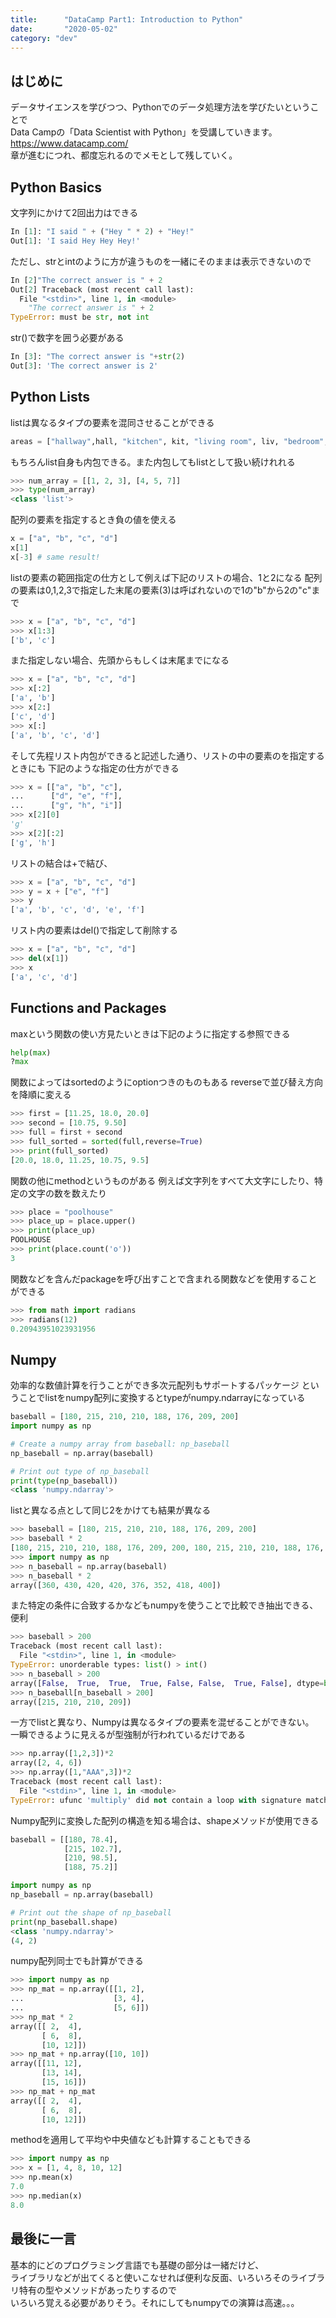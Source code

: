 ```yaml
---
title:      "DataCamp Part1: Introduction to Python"
date:       "2020-05-02"
category: "dev"
---
```


## はじめに
データサイエンスを学びつつ、Pythonでのデータ処理方法を学びたいということで  
Data Campの「Data Scientist with Python」を受講していきます。  
https://www.datacamp.com/  
章が進むにつれ、都度忘れるのでメモとして残していく。

## Python Basics
文字列にかけて2回出力はできる
```python
In [1]: "I said " + ("Hey " * 2) + "Hey!"
Out[1]: 'I said Hey Hey Hey!'
```

ただし、strとintのように方が違うものを一緒にそのままは表示できないので
```python
In [2]"The correct answer is " + 2
Out[2] Traceback (most recent call last):
  File "<stdin>", line 1, in <module>
    "The correct answer is " + 2
TypeError: must be str, not int
```

str()で数字を囲う必要がある
```python
In [3]: "The correct answer is "+str(2)
Out[3]: 'The correct answer is 2'
```

## Python Lists
listは異なるタイプの要素を混同させることができる
```python
areas = ["hallway",hall, "kitchen", kit, "living room", liv, "bedroom", bed, "bathroom", bath]
```

もちろんlist自身も内包できる。また内包してもlistとして扱い続けれれる
```python
>>> num_array = [[1, 2, 3], [4, 5, 7]]
>>> type(num_array)
<class 'list'>
```

配列の要素を指定するとき負の値を使える
```python
x = ["a", "b", "c", "d"]
x[1]
x[-3] # same result!
```

listの要素の範囲指定の仕方として例えば下記のリストの場合、1と2になる
配列の要素は0,1,2,3で指定した末尾の要素(3)は呼ばれないので1の"b"から2の"c"まで
```python
>>> x = ["a", "b", "c", "d"]
>>> x[1:3]
['b', 'c']
```

また指定しない場合、先頭からもしくは末尾までになる
```python
>>> x = ["a", "b", "c", "d"]
>>> x[:2]
['a', 'b']
>>> x[2:]
['c', 'd']
>>> x[:]
['a', 'b', 'c', 'd']
```

そして先程リスト内包ができると記述した通り、リストの中の要素のを指定するときにも
下記のような指定の仕方ができる
```python
>>> x = [["a", "b", "c"],
...      ["d", "e", "f"],
...      ["g", "h", "i"]]
>>> x[2][0]
'g'
>>> x[2][:2]
['g', 'h']
```

リストの結合は+で結び、
```python
>>> x = ["a", "b", "c", "d"]
>>> y = x + ["e", "f"]
>>> y
['a', 'b', 'c', 'd', 'e', 'f']
```

リスト内の要素はdel()で指定して削除する
```python
>>> x = ["a", "b", "c", "d"]
>>> del(x[1])
>>> x
['a', 'c', 'd']
```

## Functions and Packages
maxという関数の使い方見たいときは下記のように指定する参照できる
```python
help(max)
?max
```

関数によってはsortedのようにoptionつきのものもある
reverseで並び替え方向を降順に変える
```python
>>> first = [11.25, 18.0, 20.0]
>>> second = [10.75, 9.50]
>>> full = first + second
>>> full_sorted = sorted(full,reverse=True)
>>> print(full_sorted)
[20.0, 18.0, 11.25, 10.75, 9.5]
```

関数の他にmethodというものがある
例えば文字列をすべて大文字にしたり、特定の文字の数を数えたり
```python
>>> place = "poolhouse"
>>> place_up = place.upper()
>>> print(place_up)
POOLHOUSE     
>>> print(place.count('o'))
3
```

関数などを含んだpackageを呼び出すことで含まれる関数などを使用することができる
```python
>>> from math import radians
>>> radians(12)
0.20943951023931956
```

## Numpy
効率的な数値計算を行うことができ多次元配列もサポートするパッケージ
ということでlistをnumpy配列に変換するとtypeがnumpy.ndarrayになっている
```python
baseball = [180, 215, 210, 210, 188, 176, 209, 200]
import numpy as np

# Create a numpy array from baseball: np_baseball
np_baseball = np.array(baseball)

# Print out type of np_baseball
print(type(np_baseball))
<class 'numpy.ndarray'>
```

listと異なる点として同じ2をかけても結果が異なる
```python
>>> baseball = [180, 215, 210, 210, 188, 176, 209, 200]
>>> baseball * 2
[180, 215, 210, 210, 188, 176, 209, 200, 180, 215, 210, 210, 188, 176, 209, 200]
>>> import numpy as np
>>> n_baseball = np.array(baseball)
>>> n_baseball * 2
array([360, 430, 420, 420, 376, 352, 418, 400])
```

また特定の条件に合致するかなどもnumpyを使うことで比較でき抽出できる、便利
```python
>>> baseball > 200
Traceback (most recent call last):
  File "<stdin>", line 1, in <module>
TypeError: unorderable types: list() > int()
>>> n_baseball > 200
array([False,  True,  True,  True, False, False,  True, False], dtype=bool)
>>> n_baseball[n_baseball > 200]
array([215, 210, 210, 209])
```

一方でlistと異なり、Numpyは異なるタイプの要素を混ぜることができない。  
一瞬できるように見えるが型強制が行われているだけである
```python
>>> np.array([1,2,3])*2
array([2, 4, 6])
>>> np.array([1,"AAA",3])*2
Traceback (most recent call last):
  File "<stdin>", line 1, in <module>
TypeError: ufunc 'multiply' did not contain a loop with signature matching types dtype('<U21') dtype('<U21')
```

Numpy配列に変換した配列の構造を知る場合は、shapeメソッドが使用できる
```python
baseball = [[180, 78.4],
            [215, 102.7],
            [210, 98.5],
            [188, 75.2]]

import numpy as np
np_baseball = np.array(baseball)

# Print out the shape of np_baseball
print(np_baseball.shape)
<class 'numpy.ndarray'>
(4, 2)
```

numpy配列同士でも計算ができる
```python
>>> import numpy as np
>>> np_mat = np.array([[1, 2],
...                    [3, 4],
...                    [5, 6]])
>>> np_mat * 2
array([[ 2,  4],
       [ 6,  8],
       [10, 12]])
>>> np_mat + np.array([10, 10])
array([[11, 12],
       [13, 14],
       [15, 16]])
>>> np_mat + np_mat
array([[ 2,  4],
       [ 6,  8],
       [10, 12]])
```

methodを適用して平均や中央値なども計算することもできる
```python
>>> import numpy as np
>>> x = [1, 4, 8, 10, 12]
>>> np.mean(x)
7.0
>>> np.median(x)
8.0
```

##  最後に一言
基本的にどのプログラミング言語でも基礎の部分は一緒だけど、  
ライブラリなどが出てくると使いこなせれば便利な反面、いろいろそのライブラリ特有の型やメソッドがあったりするので  
いろいろ覚える必要がありそう。それにしてもnumpyでの演算は高速。。。